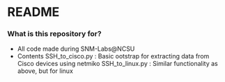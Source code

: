 # README #

### What is this repository for? ###

* All code made during SNM-Labs@NCSU
* Contents
SSH_to_cisco.py : Basic ootstrap for extracting data from Cisco devices using netmiko
SSH_to_linux.py : Similar functionality as above, but for linux


